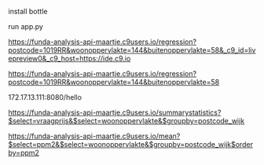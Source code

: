 install bottle

run app.py

https://funda-analysis-api-maartje.c9users.io/regression?postcode=1019RR&woonoppervlakte=144&buitenoppervlakte=58&_c9_id=livepreview0&_c9_host=https://ide.c9.io

https://funda-analysis-api-maartje.c9users.io/regression?postcode=1019RR&woonoppervlakte=144&buitenoppervlakte=58

172.17.13.111:8080/hello

https://funda-analysis-api-maartje.c9users.io/summarystatistics?$select=vraagprijs&$select=woonoppervlakte&$groupby=postcode_wijk

https://funda-analysis-api-maartje.c9users.io/mean?$select=ppm2&$select=woonoppervlakte&$groupby=postcode_wijk$orderby=ppm2
